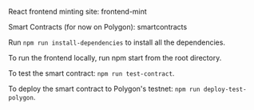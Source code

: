 React frontend minting site: frontend-mint

Smart Contracts (for now on Polygon): smartcontracts

Run `npm run install-dependencies` to install all the dependencies.

To run the frontend locally, run npm start from the root directory.

To test the smart contract: `npm run test-contract`.

To deploy the smart contract to Polygon's testnet: `npm run deploy-test-polygon`.
